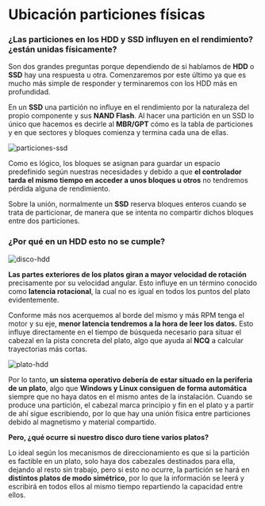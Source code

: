 # Ubicación particiones físicas

### ¿Las particiones en los HDD y SSD influyen en el rendimiento? ¿están unidas físicamente?

Son dos grandes preguntas porque dependiendo de si hablamos de **HDD** o **SSD** hay una respuesta u otra. Comenzaremos por este último ya que es mucho más simple de responder y terminaremos con los HDD más en profundidad.

En un **SSD** una partición no influye en el rendimiento por la naturaleza del propio componente y sus **NAND Flash**. Al hacer una partición en un SSD lo único que hacemos es decirle al **MBR/GPT** cómo es la tabla de particiones y en que sectores y bloques comienza y termina cada una de ellas.

![particiones-ssd](https://hardzone.es/app/uploads-hardzone.es/2020/07/SSD-partition.jpg)



Como es lógico, los bloques se asignan para guardar un espacio predefinido según nuestras necesidades y debido a que **el controlador tarda el mismo tiempo en acceder a unos bloques u otros** no tendremos pérdida alguna de rendimiento.

Sobre la unión, normalmente un **SSD** reserva bloques enteros cuando se trata de particionar, de manera que se intenta no compartir dichos bloques entre dos particiones.

### ¿Por qué en un HDD esto no se cumple?

![disco-hdd](https://hardzone.es/app/uploads-hardzone.es/2013/10/Disco-duro-3D.jpg)



**Las partes exteriores de los platos giran a mayor velocidad de rotación** precisamente por su velocidad angular. Esto influye en un término conocido como **latencia rotacional**, la cual no es igual en todos los puntos del plato evidentemente.

Conforme más nos acerquemos al borde del mismo y más RPM tenga el motor y su eje, **menor latencia tendremos a la hora de leer los datos.** Esto influye directamente en el tiempo de búsqueda necesario para situar el cabezal en la pista concreta del plato, algo que ayuda al **NCQ** a calcular trayectorias más cortas.

![plato-hdd](https://hardzone.es/app/uploads-hardzone.es/2020/07/Velocidad-angular-HDD.png)

Por lo tanto, **un sistema operativo debería de estar situado en la periferia de un plato**, algo que **Windows y Linux consiguen de forma automática** siempre que no haya datos en el mismo antes de la instalación. Cuando se produce una partición, el cabezal marca principio y fin en el plato y a partir de ahí sigue escribiendo, por lo que hay una unión física entre particiones debido al magnetismo y material compartido.

**Pero, ¿qué ocurre si nuestro disco duro tiene varios platos?**

Lo ideal según los mecanismos de direccionamiento es que si la partición es factible en un plato, solo haya dos cabezales destinados para ella, dejando al resto sin trabajo, pero si esto no ocurre, la partición se hará en **distintos platos de modo simétrico**, por lo que la información se leerá y escribirá en todos ellos al mismo tiempo repartiendo la capacidad entre ellos.

